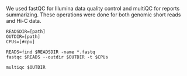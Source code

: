 We used fastQC for Illumina data quality control and multiQC for reports summarizing. These operations were done for both genomic short reads and Hi-C data.

```
READSDIR=[path]
OUTDIR=[path]
CPUs=[#cpu]

READS=find $READSDIR -name *.fastq
fastqc $READS --outdir $OUTDIR -t $CPUs

multiqc $OUTDIR
```